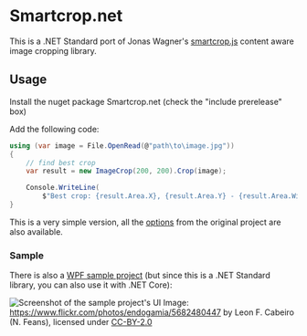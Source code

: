# Smartcrop.net

This is a .NET Standard port of Jonas Wagner's [smartcrop.js](https://github.com/jwagner/smartcrop.js) content aware image cropping library. 

## Usage

Install the nuget package Smartcrop.net (check the "include prerelease" box)

Add the following code:

```csharp
using (var image = File.OpenRead(@"path\to\image.jpg"))
{
    // find best crop
    var result = new ImageCrop(200, 200).Crop(image);

    Console.WriteLine(
        $"Best crop: {result.Area.X}, {result.Area.Y} - {result.Area.Width} x {result.Area.Height}");
}
```

This is a very simple version, all the [options](https://github.com/jwagner/smartcrop.js#cropOptions) from the original project are also available.

### Sample

There is also a [WPF sample project](https://github.com/softawaregmbh/smartcrop.net/tree/master/Smartcrop.Sample.Wpf) (but since this is a .NET Standard library, you can also use it with .NET Core):

![Screenshot of the sample project's UI](https://github.com/softawaregmbh/smartcrop.net/raw/master/sample.png)
Image: https://www.flickr.com/photos/endogamia/5682480447 by Leon F. Cabeiro (N. Feans), licensed under [CC-BY-2.0](https://creativecommons.org/licenses/by/2.0/)
